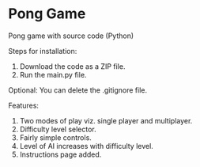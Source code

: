 # Pong Game
Pong game with source code (Python)

Steps for installation:
1. Download the code as a ZIP file.
2. Run the main.py file.

Optional: You can delete the .gitignore file.

Features:
1. Two modes of play viz. single player and multiplayer.
2. Difficulty level selector.
3. Fairly simple controls.
4. Level of AI increases with difficulty level.
5. Instructions page added.
